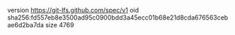 version https://git-lfs.github.com/spec/v1
oid sha256:fd557eb8e3500ad95c0900bdd3a45ecc01b68e21d8cda676563cebae6d2ba7da
size 4769

